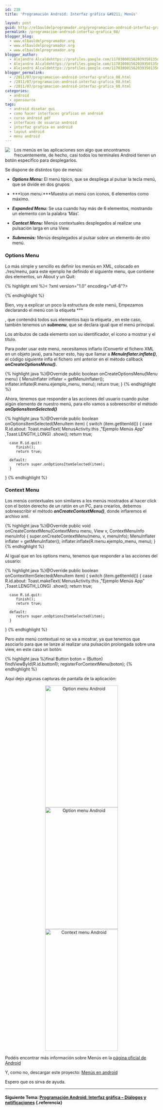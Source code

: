 ```yaml
---
id: 238
title: 'Programación Android: Interfaz gráfica &#8211; Menús'

layout: post
guid: http://elbauldelprogramador.org/programacion-android-interfaz-grafica-menus/
permalink: /programacion-android-interfaz-grafica_08/
blogger_blog:
  - www.elbauldelprogramador.org
  - www.elbauldelprogramador.org
  - www.elbauldelprogramador.org
blogger_author:
  - Alejandro Alcaldehttps://profiles.google.com/117030001562039350135noreply@blogger.com
  - Alejandro Alcaldehttps://profiles.google.com/117030001562039350135noreply@blogger.com
  - Alejandro Alcaldehttps://profiles.google.com/117030001562039350135noreply@blogger.com
blogger_permalink:
  - /2011/07/programacion-android-interfaz-grafica_08.html
  - /2011/07/programacion-android-interfaz-grafica_08.html
  - /2011/07/programacion-android-interfaz-grafica_08.html
categories:
  - android
  - opensource
tags:
  - android diseñar gui
  - como hacer interfaces graficas en android
  - curso android pdf
  - interfaces de usuario android
  - interfaz grafica en android
  - layout android
  - menu android
---
```

<img border="0" src="http://elbauldelprogramador.com/content/uploads/2013/07/iconoAndroid.png" style="clear:left; float:left;margin-right:1em; margin-bottom:1em" />

Los menús en las aplicaciones son algo que encontramos frecuentemente, de hecho, casi todos los terminales Android tienen un botón específico para desplegarlos.

Se dispone de distintos tipo de menús:


<!--more-->

  * ***Options Menu:*** El menú típico, que se despliega al pulsar la tecla menú, que se divide en dos grupos:

  * ***Icon menu:***Muestra un menú con iconos, 6 elementos como máximo.
  * ***Expanded Menu:*** Se usa cuando hay más de 6 elementos, mostrando un elemento con la palabra &#8216;Más&#8217;.

  * ***Context Menu:*** Menús contextuales desplegados al realizar una pulsación larga en una View.
  * ***Submenús:*** Menús desplegados al pulsar sobre un elemento de otro menú.
### Options Menu

Lo más simple y sencillo es definir los menús en XML, colocado en ./res/menu, para este ejemplo he definido el siguiente menu, que contiene dos elementos, un About y un Quit:

{% highlight xml %}< ?xml version="1.0" encoding="utf-8"?>


<menu xmlns:android="http://schemas.android.com/apk/res/android">
  <item android:id="@+id/about"
          android:icon="@drawable/about"
          android:title="About App">


  <menu xmlns:android="http://schemas.android.com/apk/res/android">
    <item android:id="@+id/submenu"
                    android:title="Submenú de &quot;About App&quot;"/>

  </menu>
      </item>
      <item android:id="@+id/quit"
          android:title="Quit App"
          android:icon="@drawable/quit"/>

</menu>
{% endhighlight %}

Bien, voy a explicar un poco la estructura de este menú, Empezamos declarando el menú con la etiqueta ***  


<menu>
</menu>

</b></i>, que contendrá todos sus elementos bajo la etiqueta ***<item></item>***, en este caso, también tenemos un ***submenu***, que se declara igual que el menú principal.

Los atributos de cada elemento son su identificador, el icono a mostrar y el título.

Para poder usar este menú, necesitamos inflarlo (Convertir el fichero XML en un objeto java), para hacer esto, hay que llamar a ***MenuInflater.inflate()***, el código siguiente infla el fichero xml anterior en el método callback ***onCreateOptionsMenu().***

{% highlight java %}@Override
   public boolean onCreateOptionsMenu(Menu menu) {
       MenuInflater inflater = getMenuInflater();
       inflater.inflate(R.menu.ejemplo_menu, menu);
       return true;
   }
{% endhighlight %}

Ahora, tenemos que responder a las acciones del usuario cuando pulse algún elemento de nuestro menú, para ello vamos a sobreescribir el método ***onOptionsItemSelected()***

{% highlight java %}@Override
   public boolean onOptionsItemSelected(MenuItem item) {
      switch (item.getItemId()) {
      case R.id.about:
         Toast.makeText(
               MenusActivity.this
              ,"Ejemplo Menús App"
              ,Toast.LENGTH_LONG)
              .show();
         return true;

      case R.id.quit:
         finish();
         return true;

      default:
         return super.onOptionsItemSelected(item);
      }
   }
{% endhighlight %}

### Context Menu

Los menús contextuales son similares a los menús mostrados al hacer click con el botón derecho de un ratón en un PC, para crearlos, debemos sobreescribir el método ***onCreateContextMenu()***, donde inflaremos el archivo xml.

{% highlight java %}@Override
   public void onCreateContextMenu(ContextMenu menu, View v,
         ContextMenuInfo menuInfo) {
      super.onCreateContextMenu(menu, v, menuInfo);
      MenuInflater inflater = getMenuInflater();
      inflater.inflate(R.menu.ejemplo_menu, menu);
   }
{% endhighlight %}

Al igual que en los options menu, tenemos que responder a las acciones del usuario:

{% highlight java %}@Override
   public boolean onContextItemSelected(MenuItem item) {
      switch (item.getItemId()) {
      case R.id.about:
         Toast.makeText(
               MenusActivity.this
              ,"Ejemplo Menús App"
              ,Toast.LENGTH_LONG)
              .show();
         return true;

      case R.id.quit:
         finish();
         return true;

      default:
         return super.onOptionsItemSelected(item);
      }
   }
{% endhighlight %}

Pero este menú contextual no se va a mostrar, ya que tenemos que asociarlo para que se lanze al realizar una pulsación prolongada sobre una view, en este caso un botón:

{% highlight java %}final Button boton = (Button) findViewById(R.id.button1);
registerForContextMenu(boton);
{% endhighlight %}

Aquí dejo algunas capturas de pantalla de la aplicación:

<div class="separator" style="clear: both; text-align: center;">
  <a href="http://3.bp.blogspot.com/-JIhItNsspfQ/ThdvxHzhiLI/AAAAAAAAArI/n5vFz4sOjvA/s1600/optionmenu.png" imageanchor="1" style="margin-left:1em; margin-right:1em"><img alt="Option menu Android" title="Option Menu android" border="0" height="400" width="240" src="http://3.bp.blogspot.com/-JIhItNsspfQ/ThdvxHzhiLI/AAAAAAAAArI/n5vFz4sOjvA/s400/optionmenu.png" /></a>
</div>

<div class="separator" style="clear: both; text-align: center;">
  <a href="http://1.bp.blogspot.com/-bBsrepZGNdM/ThdvxuQJ0XI/AAAAAAAAArQ/vxr-eRx3mJM/s1600/optionmenu-about.png" imageanchor="1" style="margin-left:1em; margin-right:1em"><img border="0" height="400" width="240" alt="Option menu Android" title="Option menu Android"src="http://1.bp.blogspot.com/-bBsrepZGNdM/ThdvxuQJ0XI/AAAAAAAAArQ/vxr-eRx3mJM/s400/optionmenu-about.png" /></a>
</div>

<div class="separator" style="clear: both; text-align: center;">
  <a href="http://2.bp.blogspot.com/-wiia8Yo7Ass/Thdvx_KduPI/AAAAAAAAArY/wVFBRmQeX68/s1600/contextMenu.png" imageanchor="1" style="margin-left:1em; margin-right:1em"><img border="0" title="Context menu Android" alt="Context menu Android" height="400" width="240" src="http://2.bp.blogspot.com/-wiia8Yo7Ass/Thdvx_KduPI/AAAAAAAAArY/wVFBRmQeX68/s400/contextMenu.png" /></a>
</div>

Podéis encontrar más información sobre Menús en la [página oficial de Android][1]

Y, como no, descargar este proyecto: [Menús en android][2]

Espero que os sirva de ayuda.

* * *

#### Siguiente Tema: [Programación Android: Interfaz gráfica &#8211; Diálogos y notificaciones][3] {.referencia}

 [1]: http://developer.android.com/guide/topics/ui/menus.html
 [2]: http://devgui-android-es.netii.net/descargar.php?archivo=menus.zip&sub=android
 [3]: /programacion-android-interfaz-grafica_11/
